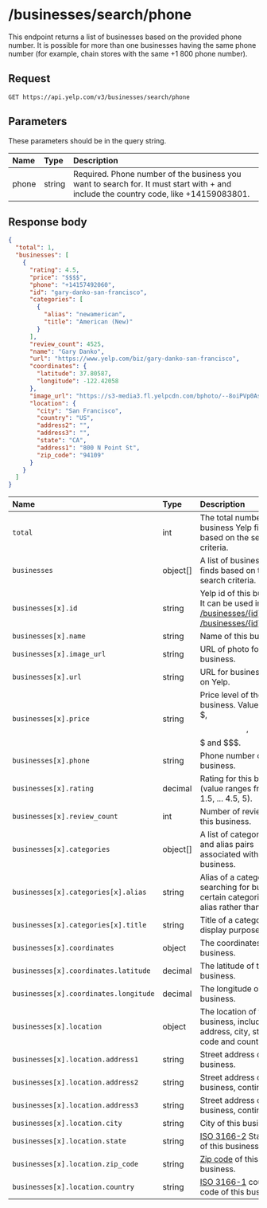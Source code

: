 # /businesses/search/phone

This endpoint returns a list of businesses based on the provided phone number. It is possible for more than one businesses having the same phone number (for example, chain stores with the same +1 800 phone number).

## Request

```
GET https://api.yelp.com/v3/businesses/search/phone
```

## Parameters

These parameters should be in the query string.

| Name | Type | Description |
|:------|:------|:-------------|
| phone | string | Required. Phone number of the business you want to search for. It must start with + and include the country code, like +14159083801. |

## Response body

```json
{
  "total": 1,
  "businesses": [
    {
      "rating": 4.5,
      "price": "$$$$",
      "phone": "+14157492060",
      "id": "gary-danko-san-francisco",
      "categories": [
        {
          "alias": "newamerican",
          "title": "American (New)"
        }
      ],
      "review_count": 4525,
      "name": "Gary Danko",
      "url": "https://www.yelp.com/biz/gary-danko-san-francisco",
      "coordinates": {
        "latitude": 37.80587,
        "longitude": -122.42058
      },
      "image_url": "https://s3-media3.fl.yelpcdn.com/bphoto/--8oiPVp0AsjoWHqaY1rDQ/o.jpg",
      "location": {
        "city": "San Francisco",
        "country": "US",
        "address2": "",
        "address3": "",
        "state": "CA",
        "address1": "800 N Point St",
        "zip_code": "94109"
      }
    }
  ]
}
```

| Name | Type | Description |
|:------|:------|:-------------|
| ``total`` | int | The total number of business Yelp finds based on the search criteria. |
| ``businesses`` | object[] | A list of business Yelp finds based on the search criteria. |
| ``businesses[x].id`` | string | Yelp id of this business. It can be used in [/businesses/{id}](businesses-id.md) and [/businesses/{id}/reviews](businesses-id-reviews.md). |
| ``businesses[x].name`` | string | Name of this business. |
| ``businesses[x].image_url`` | string | URL of photo for this business. |
| ``businesses[x].url`` | string | URL for business page on Yelp. |
| ``businesses[x].price`` | string | Price level of the business. Value is one of $, $$, $$$ and $$$. |
| ``businesses[x].phone`` | string | Phone number of the business. |
| ``businesses[x].rating`` | decimal | Rating for this business (value ranges from 1, 1.5, ... 4.5, 5). |
| ``businesses[x].review_count`` | int | Number of reviews for this business. |
| ``businesses[x].categories`` | object[] | A list of category title and alias pairs associated with this business. |
| ``businesses[x].categories[x].alias`` | string | Alias of a category, when searching for business in certain categories, use alias rather than the title. |
| ``businesses[x].categories[x].title`` | string | Title of a category for display purpose. |
| ``businesses[x].coordinates`` | object | The coordinates of this business. |
| ``businesses[x].coordinates.latitude`` | decimal | The latitude of this business. |
| ``businesses[x].coordinates.longitude`` | decimal | The longitude of this business. |
| ``businesses[x].location`` | object | The location of this business, including address, city, state, zip code and country. |
| ``businesses[x].location.address1`` | string | Street address of this business. |
| ``businesses[x].location.address2`` | string | Street address of this business, continued. |
| ``businesses[x].location.address3`` | string | Street address of this business, continued. |
| ``businesses[x].location.city`` | string | City of this business. |
| ``businesses[x].location.state`` | string | [ISO 3166-2](http://en.wikipedia.org/wiki/ISO_3166-2) State code of this business. |
| ``businesses[x].location.zip_code`` | string | [Zip code](http://en.wikipedia.org/wiki/Postal_code) of this business. |
| ``businesses[x].location.country`` | string | [ISO 3166-1](http://en.wikipedia.org/wiki/ISO_3166-1_alpha-2) country code of this business. |
